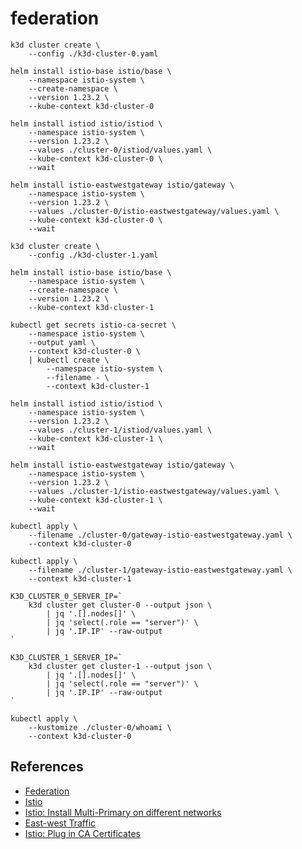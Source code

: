# federation

```
k3d cluster create \
    --config ./k3d-cluster-0.yaml
```

```
helm install istio-base istio/base \
    --namespace istio-system \
    --create-namespace \
    --version 1.23.2 \
    --kube-context k3d-cluster-0
```

```
helm install istiod istio/istiod \
    --namespace istio-system \
    --version 1.23.2 \
    --values ./cluster-0/istiod/values.yaml \
    --kube-context k3d-cluster-0 \
    --wait
```

```
helm install istio-eastwestgateway istio/gateway \
    --namespace istio-system \
    --version 1.23.2 \
    --values ./cluster-0/istio-eastwestgateway/values.yaml \
    --kube-context k3d-cluster-0 \
    --wait
```

```
k3d cluster create \
    --config ./k3d-cluster-1.yaml
```

```
helm install istio-base istio/base \
    --namespace istio-system \
    --create-namespace \
    --version 1.23.2 \
    --kube-context k3d-cluster-1
```

```
kubectl get secrets istio-ca-secret \
    --namespace istio-system \
    --output yaml \
    --context k3d-cluster-0 \
    | kubectl create \
        --namespace istio-system \
        --filename - \
        --context k3d-cluster-1
```

```
helm install istiod istio/istiod \
    --namespace istio-system \
    --version 1.23.2 \
    --values ./cluster-1/istiod/values.yaml \
    --kube-context k3d-cluster-1 \
    --wait
```

```
helm install istio-eastwestgateway istio/gateway \
    --namespace istio-system \
    --version 1.23.2 \
    --values ./cluster-1/istio-eastwestgateway/values.yaml \
    --kube-context k3d-cluster-1 \
    --wait
```

```
kubectl apply \
    --filename ./cluster-0/gateway-istio-eastwestgateway.yaml \
    --context k3d-cluster-0
```

```
kubectl apply \
    --filename ./cluster-1/gateway-istio-eastwestgateway.yaml \
    --context k3d-cluster-1
```

```
K3D_CLUSTER_0_SERVER_IP=`
    k3d cluster get cluster-0 --output json \
        | jq '.[].nodes[]' \
        | jq 'select(.role == "server")' \
        | jq '.IP.IP' --raw-output
`

K3D_CLUSTER_1_SERVER_IP=`
    k3d cluster get cluster-1 --output json \
        | jq '.[].nodes[]' \
        | jq 'select(.role == "server")' \
        | jq '.IP.IP' --raw-output
`
```

```
kubectl apply \
    --kustomize ./cluster-0/whoami \
    --context k3d-cluster-0
```

## References

* [Federation](https://en.wikipedia.org/wiki/Federation_(information_technology))
* [Istio](https://istio.io/latest/)
* [Istio: Install Multi-Primary on different networks](https://istio.io/latest/docs/setup/install/multicluster/multi-primary_multi-network/)
* [East-west Traffic](https://en.wikipedia.org/wiki/East-west_traffic)
* [Istio: Plug in CA Certificates](https://istio.io/latest/docs/tasks/security/cert-management/plugin-ca-cert/)
